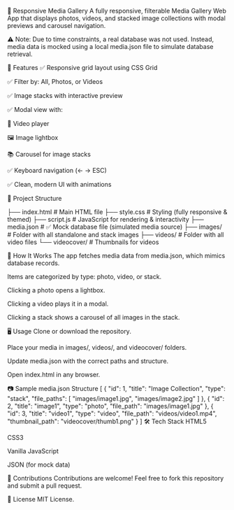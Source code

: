📸 Responsive Media Gallery
A fully responsive, filterable Media Gallery Web App that displays photos, videos, and stacked image collections with modal previews and carousel navigation.

⚠️ Note: Due to time constraints, a real database was not used. Instead, media data is mocked using a local media.json file to simulate database retrieval.

🌟 Features
✅ Responsive grid layout using CSS Grid

✅ Filter by: All, Photos, or Videos

✅ Image stacks with interactive preview

✅ Modal view with:

🎥 Video player

🖼️ Image lightbox

📚 Carousel for image stacks

✅ Keyboard navigation (← → ESC)

✅ Clean, modern UI with animations

🔧 Project Structure

├── index.html           # Main HTML file
├── style.css            # Styling (fully responsive & themed)
├── script.js            # JavaScript for rendering & interactivity
├── media.json           # ✅ Mock database file (simulated media source)
├── images/              # Folder with all standalone and stack images
├── videos/              # Folder with all video files
└── videocover/          # Thumbnails for videos


📁 How It Works
The app fetches media data from media.json, which mimics database records.

Items are categorized by type: photo, video, or stack.

Clicking a photo opens a lightbox.

Clicking a video plays it in a modal.

Clicking a stack shows a carousel of all images in the stack.

🖥️ Usage
Clone or download the repository.

Place your media in images/, videos/, and videocover/ folders.

Update media.json with the correct paths and structure.

Open index.html in any browser.

📷 Sample media.json Structure
[
  {
    "id": 1,
    "title": "Image Collection",
    "type": "stack",
    "file_paths": [
      "images/image1.jpg",
      "images/image2.jpg"
    ]
  },
  {
    "id": 2,
    "title": "image1",
    "type": "photo",
    "file_path": "images/image1.jpg"
  },
  {
    "id": 3,
    "title": "video1",
    "type": "video",
    "file_path": "videos/video1.mp4",
    "thumbnail_path": "videocover/thumb1.png"
  }
]
🛠️ Tech Stack
HTML5

CSS3

Vanilla JavaScript

JSON (for mock data)

🤝 Contributions
Contributions are welcome! Feel free to fork this repository and submit a pull request.

📄 License
MIT License.


